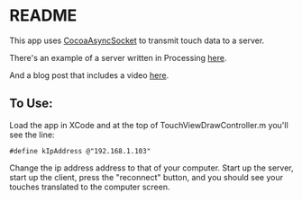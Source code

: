 README
========
This app uses [CocoaAsyncSocket](http://code.google.com/p/cocoaasyncsocket/) to transmit touch data to a server. 

There's an example of a server written in Processing [here](https://github.com/robseward/iPhone-Socket-Connection-Server). 

And a blog post that includes a video [here](http://robseward.com/blog/2011/06/17/iphone-socket-connection-to-processing/).  
  
  
  
To Use:
-------
Load the app in XCode and at the top of TouchViewDrawController.m you'll see the line:

`#define kIpAddress @"192.168.1.103"`

Change the ip address address to that of your computer. Start up the server, start up the client, press the "reconnect" button, and you should see your touches translated to the computer screen. 
